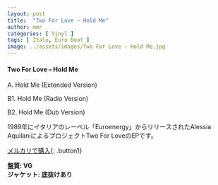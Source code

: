 ```yaml
---
layout: post
title:  "Two For Love – Hold Me"
author: mmr
categories: [ Vinyl ]
tags: [ Italo, Euro Beat ]
image: ../assets/images/Two For Love – Hold Me.jpg
---
```


#### Two For Love – Hold Me

A. Hold Me (Extended Version)

B1. Hold Me (Radio Version)

B2. Hold Me (Dub Version)

1989年にイタリアのレーベル「Euroenergy」からリリースされたAlessia AquilaniによるプロジェクトTwo For LoveのEPです。


[メルカリで購入](https://jp.mercari.com/item/m94017039523){: .button1}

<div class="mt-4 mb-4 d-flex align-items-center">
<strong class="mr-1">盤質: VG</strong>
</div>
<div class="mt-4 mb-4 d-flex align-items-center">
<strong class="mr-1">ジャケット: 底抜けあり</strong>
</div>
